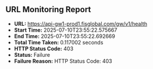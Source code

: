 ## URL Monitoring Report

- **URL:** https://api-gw1-prod1.fisglobal.com/gw/v1/health
- **Start Time:** 2025-07-10T23:55:22.575667
- **End Time:** 2025-07-10T23:55:22.692669
- **Total Time Taken:** 0.117002 seconds
- **HTTP Status Code:** 403
- **Status:** Failure
- **Failure Reason:** HTTP Status Code: 403
